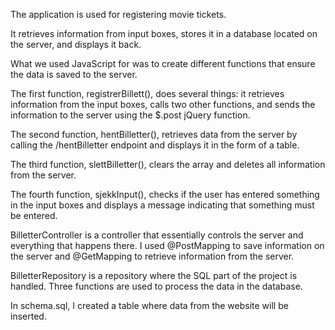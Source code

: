 The application is used for registering movie tickets.

It retrieves information from input boxes, stores it in a database located on the server, and displays it back.

What we used JavaScript for was to create different functions that ensure the data is saved to the server.

The first function, registrerBillett(), does several things: it retrieves information from the input boxes, calls two other functions, and sends the information to the server using the $.post jQuery function.

The second function, hentBilletter(), retrieves data from the server by calling the /hentBilletter endpoint and displays it in the form of a table.

The third function, slettBilletter(), clears the array and deletes all information from the server.

The fourth function, sjekkInput(), checks if the user has entered something in the input boxes and displays a message indicating that something must be entered.

BilletterController is a controller that essentially controls the server and everything that happens there. I used @PostMapping to save information on the server and @GetMapping to retrieve information from the server.

BilletterRepository is a repository where the SQL part of the project is handled. Three functions are used to process the data in the database.

In schema.sql, I created a table where data from the website will be inserted.